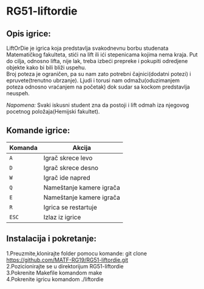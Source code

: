 # RG51-liftordie
## Opis igrice:
LiftOrDie je igrica koja predstavlja svakodnevnu borbu studenata Matematičkog fakulteta, stići na lift ili ići stepenicama kojima nema kraja. Put do cilja, odnosno lifta, nije lak,  treba izbeći prepreke i pokupiti odredjene objekte kako bi bili bliži uspehu.  
Broj poteza je ograničen, pa su nam zato potrebni čajnici(dodatni potezi) i epruvete(trenutno ubrzanje). Ljudi i torusi nam odmažu(oduzimanjem poteza odnosno vraćanjem na početak) dok sudar sa kockom predstavlja neuspeh.

<em>Napomena:</em> Svaki iskusni student zna da postoji i lift odmah iza njegovog pocetnog položaja(Hemijski fakultet).




## Komande igrice:
|Komanda   | Akcija  |
|---     |---|
| ``A``  |Igrač skrece levo   |
| ``D``  |Igrač skrece desno  |
| ``W``  |Igrač ide napred    |  
| ``Q``  |Nameštanje kamere igrača   |
| ``E``  |Nameštanje kamere igrača  |
| ``R``  |Igrica se restartuje   |
| ``ESC``|Izlaz iz igrice |




## Instalacija i pokretanje:
1.Preuzmite,klonirajte folder pomocu komande:  git clone https://github.com/MATF-RG19/RG51-liftordie.git  
2.Pozicionirajte se u direktorijum RG51-liftordie  
3.Pokrenite Makefile komandom make   
4.Pokrenite igricu komandom ./liftordie  
